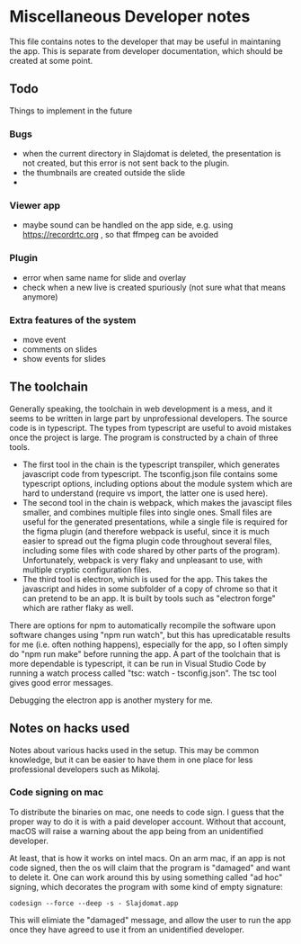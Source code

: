 # Miscellaneous Developer notes

This file contains notes to the developer that may be useful in maintaning the app. This is separate from developer documentation, which should be created at some point.

## Todo
Things to implement in the future

### Bugs
- when the current directory in Slajdomat is deleted, the presentation is not created, but this error is not sent back to the plugin.
- the thumbnails are created outside the slide
- 

### Viewer app
- maybe sound can be handled on the app side, e.g. using https://recordrtc.org , so that ffmpeg can be avoided

### Plugin 
- error when same name for slide and overlay
- check when a new live is created spuriously (not sure what that means anymore)


### Extra features of the system
- move event
- comments on slides
- show events for slides







## The toolchain

Generally speaking, the toolchain in web development is a mess, and it seems to be written in large part by unprofessional developers. 
The source code is in typescript. The types from typescript are useful to avoid mistakes once the project is large. The program is constructed by a chain of three tools. 

- The first tool in the chain is the typescript transpiler, which generates javascript code from typescript.  The tsconfig.json file contains some typescript options, including options about the module system which are hard to understand (require vs import, the latter one is used here).
- The second tool in the chain is webpack, which makes the javascipt files smaller, and combines multiple files into single ones. Small files are useful for the generated presentations, while a single file is required for the figma plugin (and therefore webpack is useful, since it is much easier to spread out the figma plugin code throughout several files, including some files with code shared by other parts of the program).  Unfortunately, webpack is very flaky and unpleasant to use, with multiple cryptic configuration files.
- The third tool is electron, which is used for the app. This takes the javascript and hides in some subfolder of a copy of chrome so that it can pretend to be an app. It is built by tools such as "electron forge" which are rather flaky as well.


There are options for npm to automatically recompile the software upon software changes using "npm run watch", but this has upredicatable results for me (i.e. often nothing happens), especially for the app, so I often simply do "npm run make" before running the app. A part of the toolchain that is more dependable is typescript, it can be run in Visual Studio Code by running  a watch process called "tsc: watch - tsconfig.json". The tsc tool gives good error messages.

Debugging the electron app is another mystery for me.


## Notes on hacks used 
Notes about various hacks used in the setup. This may be common knowledge, but it can be easier to have them in one place for less professional developers such as Mikolaj.



### Code signing on mac

To distribute the binaries on mac, one needs to code sign. I guess that the proper way to do it is with a paid developer account. Without that account, macOS will raise a warning about the app being from an unidentified developer.

At least, that is how it works on intel macs. On an arm mac, if an app is not code signed, then the os will claim that the program is "damaged" and want to delete it. One can work around this by using something called "ad hoc" signing, which decorates the program with some kind of empty signature: 

    codesign --force --deep -s - Slajdomat.app

This will elimiate the "damaged" message, and allow the user to run the app once they have agreed to use it from an unidentified developer. 
